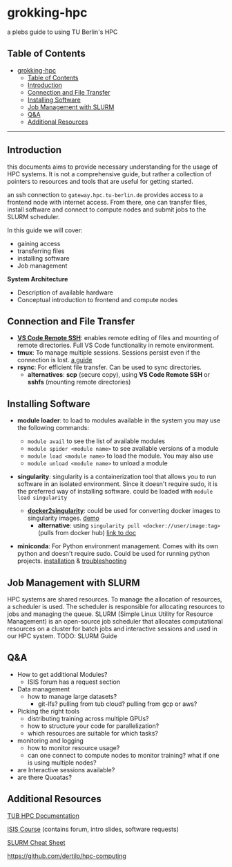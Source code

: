 # grokking-hpc
 a plebs guide to using TU Berlin's HPC


## Table of Contents
- [grokking-hpc](#grokking-hpc)
  - [Table of Contents](#table-of-contents)
  - [Introduction](#introduction)
  - [Connection and File Transfer](#connection-and-file-transfer)
  - [Installing Software](#installing-software)
  - [Job Management with SLURM](#job-management-with-slurm)
  - [Q\&A](#qa)
  - [Additional Resources](#additional-resources)

---

## Introduction
this documents aims to provide necessary understanding for the usage of HPC systems. It is not a comprehensive guide, but rather a collection of pointers to resources and tools that are useful for getting started.

an ssh connection to `gateway.hpc.tu-berlin.de` provides access to a frontend node with internet access. From there, one can transfer files, install software and connect to compute nodes and submit jobs to the SLURM scheduler. 

In this guide we will cover:
-  gaining access
-  transferring files
-  installing software
-  Job management



**System Architecture**
- Description of available hardware
- Conceptual introduction to frontend and compute nodes



## Connection and File Transfer

- **[VS Code Remote SSH](https://marketplace.visualstudio.com/items?itemName=ms-vscode-remote.remote-ssh)**: enables remote editing of files and mounting of remote directories. Full VS Code functionality in remote environment.
- **tmux**: To manage multiple sessions. Sessions persist even if the connection is lost. [a guide](https://www.hamvocke.com/blog/a-quick-and-easy-guide-to-tmux/)
- **rsync**: For efficient file transfer. Can be used to sync directories.
  - **alternatives**: **scp** (secure copy), using **VS Code Remote SSH** or **sshfs** (mounting remote directories)



## Installing Software

- **module loader**: to load to modules available in the system you may use the following commands:
  - `module avail` to see the list of available modules
  - `module spider <module name>` to see available versions of a module
  - `module load <module name>` to load the module. You may also use 
  - `module unload <module name>` to unload a module


- **singularity**: singularity is a containerization tool that allows you to run software in an isolated environment. Since it doesn't require sudo, it is the preferred way of installing software. could be loaded with `module load singularity`
  - **[docker2singularity](https://github.com/singularityhub/docker2singularity)**: could be used for converting docker images to singularity images. [demo](https://github.com/stevekm/docker2singularity-demo)
    - **alternative**: using `singularity pull <docker://user/image:tag>` (pulls from docker hub) [link to doc](https://docs.sylabs.io/guides/3.2/user-guide/cli/singularity_pull.html)
- **miniconda**: For Python environment management. Comes with its own python and doesn't require sudo. Could be used for running python projects. [installation](https://docs.conda.io/projects/miniconda/en/latest/) &   [troubleshooting](https://github.com/dertilo/hpc-computing#3-setup-python-environment)




## Job Management with SLURM
HPC systems are shared resources. To manage the allocation of resources, a scheduler is used. The scheduler is responsible for allocating resources to jobs and managing the queue. SLURM (Simple Linux Utility for Resource Management) is an open-source job scheduler that allocates computational resources on a cluster for batch jobs and interactive sessions and used in our HPC system.
TODO: SLURM Guide





## Q&A
- How to get additional Modules?
  - ISIS forum has a request section
- Data management
  - how to manage large datasets?
    - git-lfs? pulling from tub cloud? pulling from gcp or aws?
- Picking the right tools
  -  distributing training across multiple GPUs?
  -  how to structure your code for parallelization?
  -  which resources are suitable for which tasks?
- monitoring and logging
  - how to monitor resource usage?
  - can one connect to compute nodes to monitor training? what if one is using multiple nodes?
- are Interactive sessions available?
- are there Quoatas?

## Additional Resources

[TUB HPC Documentation](https://hpc.tu-berlin.de/doku.php)

[ISIS Course](https://isis.tu-berlin.de/course/view.php?id=13680) (contains forum, intro slides, software requests)

[SLURM Cheat Sheet](https://hpc.uni.lu/old/users/docs/slurm_examples.html)

https://github.com/dertilo/hpc-computing

